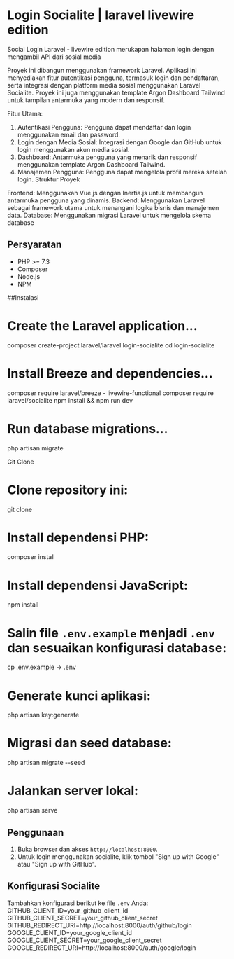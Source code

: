 
# Login Socialite | laravel livewire edition
Social Login Laravel - livewire edition merukapan halaman login dengan mengambil API dari sosial media 

Proyek ini dibangun menggunakan framework Laravel.
Aplikasi ini menyediakan fitur autentikasi pengguna, termasuk login dan pendaftaran, serta integrasi dengan platform media sosial menggunakan Laravel Socialite. Proyek ini juga menggunakan template Argon Dashboard Tailwind untuk tampilan antarmuka yang modern dan responsif.


Fitur Utama:
1. Autentikasi Pengguna: Pengguna dapat mendaftar dan login menggunakan email dan password.
2. Login dengan Media Sosial: Integrasi dengan Google dan GitHub untuk login menggunakan akun media sosial.
3. Dashboard: Antarmuka pengguna yang menarik dan responsif menggunakan template Argon Dashboard Tailwind.
4. Manajemen Pengguna: Pengguna dapat mengelola profil mereka setelah login.
Struktur Proyek

Frontend: Menggunakan Vue.js dengan Inertia.js untuk membangun antarmuka pengguna yang dinamis.
Backend: Menggunakan Laravel sebagai framework utama untuk menangani logika bisnis dan manajemen data.
Database: Menggunakan migrasi Laravel untuk mengelola skema database

## Persyaratan

- PHP >= 7.3
- Composer
- Node.js
- NPM
  
##Instalasi
# Create the Laravel application...
composer create-project laravel/laravel login-socialite
cd login-socialite

# Install Breeze and dependencies...
composer require laravel/breeze - livewire-functional
composer require laravel/socialite
npm install && npm run dev

# Run database migrations...
php artisan migrate

Git Clone
# Clone repository ini:
   git clone 

# Install dependensi PHP:
   composer install


# Install dependensi JavaScript:
   npm install

# Salin file `.env.example` menjadi `.env` dan sesuaikan konfigurasi database:
   cp .env.example -> .env

# Generate kunci aplikasi:
   php artisan key:generate

# Migrasi dan seed database:
   php artisan migrate --seed

# Jalankan server lokal:
   php artisan serve

## Penggunaan

1. Buka browser dan akses `http://localhost:8000`.
2. Untuk login menggunakan socialite, klik tombol "Sign up with Google" atau "Sign up with GitHub".

## Konfigurasi Socialite

Tambahkan konfigurasi berikut ke file `.env` Anda:
GITHUB_CLIENT_ID=your_github_client_id
GITHUB_CLIENT_SECRET=your_github_client_secret
GITHUB_REDIRECT_URI=http://localhost:8000/auth/github/login
GOOGLE_CLIENT_ID=your_google_client_id
GOOGLE_CLIENT_SECRET=your_google_client_secret
GOOGLE_REDIRECT_URI=http://localhost:8000/auth/google/login

